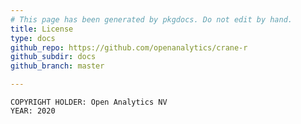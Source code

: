 ```yaml
---
# This page has been generated by pkgdocs. Do not edit by hand.
title: License
type: docs
github_repo: https://github.com/openanalytics/crane-r
github_subdir: docs
github_branch: master

---
```


```
COPYRIGHT HOLDER: Open Analytics NV
YEAR: 2020

```
